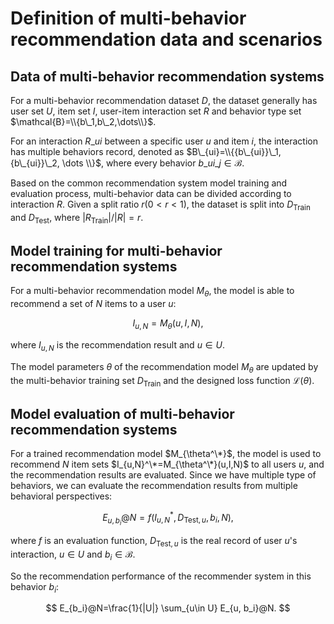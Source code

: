 # Definition of multi-behavior recommendation data and scenarios

## Data of multi-behavior recommendation systems

For a multi-behavior recommendation dataset $D$, the dataset generally has user set $U$, item set $I$, user-item interaction set $R$ and behavior type set $\mathcal{B}=\\{b\_1,b\_2,\dots\\}$.

For an interaction $R\_{ui}$ between a specific user $u$ and item $i$, the interaction has multiple behaviors record, denoted as $B\_{ui}=\\{{b\_{ui}}\_1, {b\_{ui}}\_2, \dots \\}$, where every behavior ${b\_{ui}}\_j \in \mathcal{B}$.

Based on the common recommendation system model training and evaluation process, multi-behavior data can be divided according to interaction $R$. Given a split ratio $r(0<r<1)$, the dataset is split into $D_{\text{Train}}$ and $D_{\text{Test}}$, where $|R_{\text{Train}}|/|R| = r$.

## Model training for multi-behavior recommendation systems

For a multi-behavior recommendation model $M_{\theta}$, the model is able to recommend a set of $N$ items to a user $u$:

$$
I_{u,N}=M_{\theta}(u, I, N),
$$

where $I_{u,N}$ is the recommendation result and  $u \in U$.

The model parameters $\theta$ of the recommendation model $M_{\theta}$ are updated by the multi-behavior training set $D_{\text{Train}}$ and the designed loss function $\mathcal{L}(\theta)$.

## Model evaluation of multi-behavior recommendation systems

For a trained recommendation model $M_{\theta^\*}$, the model is used to recommend $N$ item sets $I_{u,N}^\*=M_{\theta^\*}(u,I,N)$ to all users $u$, and the recommendation results are evaluated. Since we have multiple type of behaviors, we can evaluate the recommendation results from multiple behavioral perspectives:

$$
E_{u, b_i}@N=f(I_{u,N}^*, D_{\text{Test}, u}, b_i, N),
$$

where $f$ is an evaluation function, $D_{\text{Test}, u}$ is the real record of user $u$'s interaction, $u \in U$ and $b_i \in \mathcal{B}$.

So the recommendation performance of the recommender system in this behavior $b_i$:

$$
E_{b_i}@N=\frac{1}{|U|} \sum_{u\in U} E_{u, b_i}@N.
$$